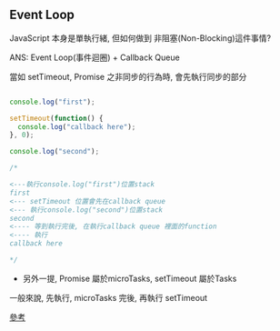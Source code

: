 ##  Event Loop

JavaScript 本身是單執行緒, 但如何做到 非阻塞(Non-Blocking)這件事情?

ANS: Event Loop(事件迴圈) + Callback Queue

當如 setTimeout, Promise 之非同步的行為時, 會先執行同步的部分

```js

console.log("first");

setTimeout(function() {
  console.log("callback here");
}, 0);

console.log("second");

/*

<---執行console.log("first")位置stack
first
<--- setTimeout 位置會先在callback queue
<--- 執行console.log("second")位置stack
second
<---- 等到執行完後, 在執行callback queue 裡面的function 
<---- 執行
callback here

*/

```

* 另外一提, Promise 屬於microTasks, setTimeout 屬於Tasks

一般來說, 先執行, microTasks 完後, 再執行 setTimeout

[參考](https://jakearchibald.com/2015/tasks-microtasks-queues-and-schedules/)


